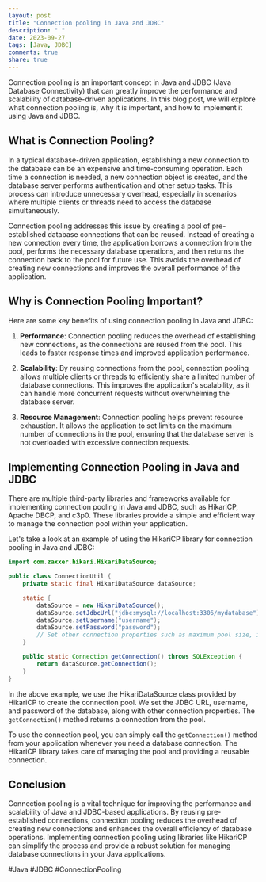 ```yaml
---
layout: post
title: "Connection pooling in Java and JDBC"
description: " "
date: 2023-09-27
tags: [Java, JDBC]
comments: true
share: true
---
```


Connection pooling is an important concept in Java and JDBC (Java Database Connectivity) that can greatly improve the performance and scalability of database-driven applications. In this blog post, we will explore what connection pooling is, why it is important, and how to implement it using Java and JDBC.

## What is Connection Pooling?

In a typical database-driven application, establishing a new connection to the database can be an expensive and time-consuming operation. Each time a connection is needed, a new connection object is created, and the database server performs authentication and other setup tasks. This process can introduce unnecessary overhead, especially in scenarios where multiple clients or threads need to access the database simultaneously.

Connection pooling addresses this issue by creating a pool of pre-established database connections that can be reused. Instead of creating a new connection every time, the application borrows a connection from the pool, performs the necessary database operations, and then returns the connection back to the pool for future use. This avoids the overhead of creating new connections and improves the overall performance of the application.

## Why is Connection Pooling Important?

Here are some key benefits of using connection pooling in Java and JDBC:

1. **Performance**: Connection pooling reduces the overhead of establishing new connections, as the connections are reused from the pool. This leads to faster response times and improved application performance.

2. **Scalability**: By reusing connections from the pool, connection pooling allows multiple clients or threads to efficiently share a limited number of database connections. This improves the application's scalability, as it can handle more concurrent requests without overwhelming the database server.

3. **Resource Management**: Connection pooling helps prevent resource exhaustion. It allows the application to set limits on the maximum number of connections in the pool, ensuring that the database server is not overloaded with excessive connection requests.

## Implementing Connection Pooling in Java and JDBC

There are multiple third-party libraries and frameworks available for implementing connection pooling in Java and JDBC, such as HikariCP, Apache DBCP, and c3p0. These libraries provide a simple and efficient way to manage the connection pool within your application.

Let's take a look at an example of using the HikariCP library for connection pooling in Java and JDBC:

```java
import com.zaxxer.hikari.HikariDataSource;

public class ConnectionUtil {
    private static final HikariDataSource dataSource;

    static {
        dataSource = new HikariDataSource();
        dataSource.setJdbcUrl("jdbc:mysql://localhost:3306/mydatabase");
        dataSource.setUsername("username");
        dataSource.setPassword("password");
        // Set other connection properties such as maximum pool size, idle timeout, etc.
    }

    public static Connection getConnection() throws SQLException {
        return dataSource.getConnection();
    }
}
```

In the above example, we use the HikariDataSource class provided by HikariCP to create the connection pool. We set the JDBC URL, username, and password of the database, along with other connection properties. The `getConnection()` method returns a connection from the pool.

To use the connection pool, you can simply call the `getConnection()` method from your application whenever you need a database connection. The HikariCP library takes care of managing the pool and providing a reusable connection.

## Conclusion

Connection pooling is a vital technique for improving the performance and scalability of Java and JDBC-based applications. By reusing pre-established connections, connection pooling reduces the overhead of creating new connections and enhances the overall efficiency of database operations. Implementing connection pooling using libraries like HikariCP can simplify the process and provide a robust solution for managing database connections in your Java applications.

#Java #JDBC #ConnectionPooling